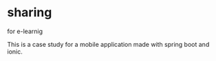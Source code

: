 # sharing
for e-learnig

This is a case study for a mobile application made with spring boot and ionic.
